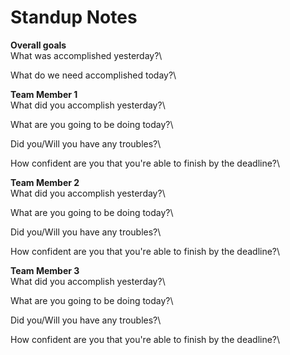 # Standup Notes

**Overall goals**\
What was accomplished yesterday?\

What do we need accomplished today?\

**Team Member 1**\
What did you accomplish yesterday?\

What are you going to be doing today?\

Did you/Will you have any troubles?\

How confident are you that you're able to finish by the deadline?\

**Team Member 2**\
What did you accomplish yesterday?\

What are you going to be doing today?\

Did you/Will you have any troubles?\

How confident are you that you're able to finish by the deadline?\

**Team Member 3**\
What did you accomplish yesterday?\

What are you going to be doing today?\

Did you/Will you have any troubles?\

How confident are you that you're able to finish by the deadline?\
